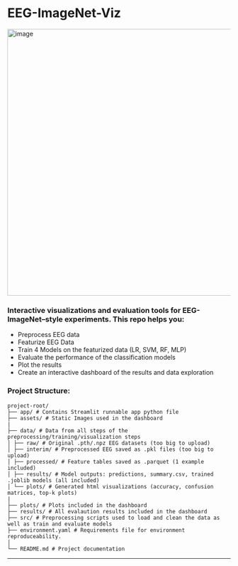 # EEG-ImageNet-Viz


<img width="600" alt="image" src="/Users/charithwickrema/Desktop/Data Viz/Final/EEG-ImageNet-Dataset/eeg-imagenet-viz/assets/dataset_overview_diagram.png">

### Interactive visualizations and evaluation tools for **EEG-ImageNet**–style experiments. This repo helps you:

- Preprocess EEG data
- Featurize EEG Data
- Train 4 Models on the featurized data (LR, SVM, RF, MLP)
- Evaluate the performance of the classification models
- Plot the results
- Create an interactive dashboard of the results and data exploration

### Project Structure: 
```
project-root/
├── app/ # Contains Streamlit runnable app python file
├── assets/ # Static Images used in the dashboard 
|
├── data/ # Data from all steps of the preprocessing/training/visualization steps
│ ├── raw/ # Original .pth/.npz EEG datasets (too big to upload)
│ ├── interim/ # Preprocessed EEG saved as .pkl files (too big to upload)
│ ├── processed/ # Feature tables saved as .parquet (1 example included)
│ ├── results/ # Model outputs: predictions, summary.csv, trained .joblib models (all included)
│ └── plots/ # Generated html visualizations (accuracy, confusion matrices, top-k plots) 
|
├── plots/ # Plots included in the dashboard 
├── results/ # All evalaution results included in the dashboard
├── src/ # Preprocessing scripts used to load and clean the data as well as train and evaluate models
├── environment.yaml # Requirements file for environment reproduceability.
│
└── README.md # Project documentation
```
---